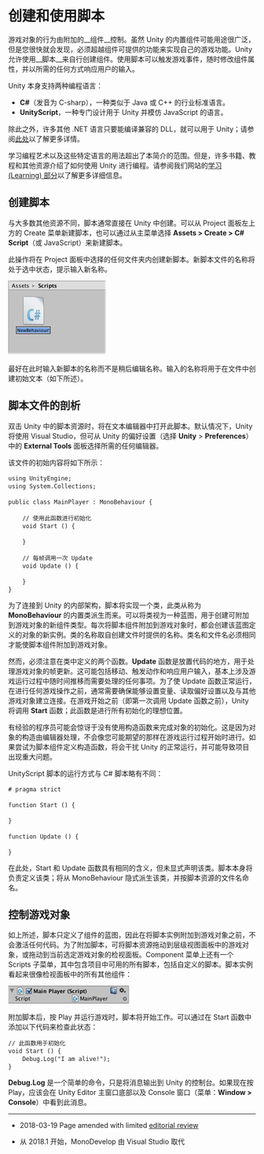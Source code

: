 创建和使用脚本
==========================


游戏对象的行为由附加的__组件__控制。虽然 Unity 的内置组件可能用途很广泛，但是您很快就会发现，必须超越组件可提供的功能来实现自己的游戏功能。Unity 允许使用__脚本__来自行创建组件。使用脚本可以触发游戏事件，随时修改组件属性，并以所需的任何方式响应用户的输入。

Unity 本身支持两种编程语言：


* **C#**（发音为 C-sharp），一种类似于 Java 或 C++ 的行业标准语言。
* **UnityScript**，一种专门设计用于 Unity 并模仿 JavaScript 的语言。

除此之外，许多其他 .NET 语言只要能编译兼容的 DLL，就可以用于 Unity；请参阅[此处](UsingDLL.html)以了解更多详情。

学习编程艺术以及这些特定语言的用法超出了本简介的范围。但是，许多书籍、教程和其他资源介绍了如何使用 Unity 进行编程。请参阅我们网站的[学习 (Learning) 部分](http://unity3d.com/learn)以了解更多详细信息。


创建脚本
----------------


与大多数其他资源不同，脚本通常直接在 Unity 中创建。可以从 Project 面板左上方的 Create 菜单新建脚本，也可以通过从主菜单选择 __Assets &gt; Create &gt; C# Script__（或 JavaScript）来新建脚本。

此操作将在 Project 面板中选择的任何文件夹内创建新脚本。新脚本文件的名称将处于选中状态，提示输入新名称。


![](../uploads/Main/NewScriptIcon.png) 

最好在此时输入新脚本的名称而不是稍后编辑名称。输入的名称将用于在文件中创建初始文本（如下所述）。


脚本文件的剖析
------------------------


双击 Unity 中的脚本资源时，将在文本编辑器中打开此脚本。默认情况下，Unity 将使用 Visual Studio，但可从 Unity 的偏好设置（选择 __Unity__ > __Preferences__）中的 __External Tools__ 面板选择所需的任何编辑器。

该文件的初始内容将如下所示：




````
using UnityEngine;
using System.Collections;

public class MainPlayer : MonoBehaviour {

	// 使用此函数进行初始化
	void Start () {
	
	}
	
	// 每帧调用一次 Update
	void Update () {
	
	}
}

````

为了连接到 Unity 的内部架构，脚本将实现一个类，此类从称为 __MonoBehaviour__ 的内置类派生而来。可以将类视为一种蓝图，用于创建可附加到游戏对象的新组件类型。每次将脚本组件附加到游戏对象时，都会创建该蓝图定义的对象的新实例。类的名称取自创建文件时提供的名称。类名和文件名必须相同才能使脚本组件附加到游戏对象。

然而，必须注意在类中定义的两个函数。**Update** 函数是放置代码的地方，用于处理游戏对象的帧更新。这可能包括移动、触发动作和响应用户输入，基本上涉及游戏运行过程中随时间推移而需要处理的任何事项。为了使 Update 函数正常运行，在进行任何游戏操作之前，通常需要确保能够设置变量、读取偏好设置以及与其他游戏对象建立连接。在游戏开始之前（即第一次调用 Update 函数之前），Unity 将调用 **Start** 函数；此函数是进行所有初始化的理想位置。

有经验的程序员可能会惊讶于没有使用构造函数来完成对象的初始化。这是因为对象的构造由编辑器处理，不会像您可能期望的那样在游戏运行过程开始时进行。如果尝试为脚本组件定义构造函数，将会干扰 Unity 的正常运行，并可能导致项目出现重大问题。

UnityScript 脚本的运行方式与 C# 脚本略有不同：



````
# pragma strict

function Start () {

}

function Update () {

}

````

在此处，Start 和 Update 函数具有相同的含义，但未显式声明该类。脚本本身将负责定义该类；将从 MonoBehaviour 隐式派生该类，并按脚本资源的文件名命名。


控制游戏对象
------------------------


如上所述，脚本只定义了组件的蓝图，因此在将脚本实例附加到游戏对象之前，不会激活任何代码。为了附加脚本，可将脚本资源拖动到层级视图面板中的游戏对象，或拖动到当前选定游戏对象的检视面板。Component 菜单上还有一个 Scripts 子菜单，其中包含项目中可用的所有脚本，包括自定义的脚本。脚本实例看起来很像检视面板中的所有其他组件：


![](../uploads/Main/ScriptInInspector.png) 

附加脚本后，按 Play 并运行游戏时，脚本将开始工作。可以通过在 Start 函数中添加以下代码来检查此状态：



````
// 此函数用于初始化
void Start () {
	Debug.Log("I am alive!");
}

````

**Debug.Log** 是一个简单的命令，只是将消息输出到 Unity 的控制台。如果现在按 Play，应该会在 Unity Editor 主窗口底部以及 Console 窗口（菜单：__Window &gt; Console__）中看到此消息。

---
* <span class="page-edit">2018-03-19  Page amended with limited [editorial review](DocumentationEditorialReview.html)
</span>

* <span class="page-history">从 2018.1 开始，MonoDevelop 由 Visual Studio 取代</span>

